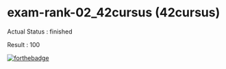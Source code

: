 # exam-rank-02_42cursus  (42cursus)

Actual Status : finished

Result : 100

[![forthebadge](https://forthebadge.com/images/badges/made-with-c.svg)](https://forthebadge.com)
